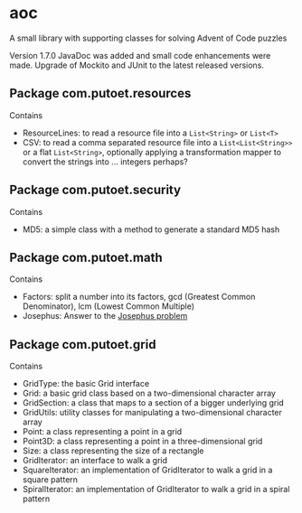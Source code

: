 # aoc
A small library with supporting classes for solving Advent of Code puzzles

Version 1.7.0
JavaDoc was added and small code enhancements were made.
Upgrade of Mockito and JUnit to the latest released versions.

## Package com.putoet.resources
Contains
- ResourceLines: to read a resource file into a ```List<String>``` or ```List<T>```
- CSV: to read a comma separated resource file into a ```List<List<String>>``` or a flat ```List<String>```, optionally applying a transformation mapper to convert the strings into ... integers perhaps?

## Package com.putoet.security
Contains
- MD5: a simple class with a method to generate a standard MD5 hash

## Package com.putoet.math
Contains
- Factors: split a number into its factors, gcd (Greatest Common Denominator), lcm (Lowest Common Multiple)
- Josephus: Answer to the [Josephus problem](https://www.youtube.com/watch?v=uCsD3ZGzMgE)  

## Package com.putoet.grid
Contains 
- GridType: the basic Grid interface
- Grid: a basic grid class based on a two-dimensional character array
- GridSection: a class that maps to a section of a bigger underlying grid 
- GridUtils: utility classes for manipulating a two-dimensional character array
- Point: a class representing a point in a grid
- Point3D: a class representing a point in a three-dimensional grid
- Size: a class representing the size of a rectangle
- GridIterator: an interface to walk a grid
- SquareIterator: an implementation of GridIterator to walk a grid in a square pattern
- SpiralIterator: an implementation of GridIterator to walk a grid in a spiral pattern
